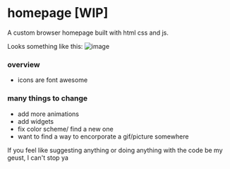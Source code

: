 # homepage [WIP]
A custom browser homepage built with html css and js.


Looks something like this:
![image](https://user-images.githubusercontent.com/92818054/201382396-00495fd6-fdd6-407d-94d8-86d77dcc5de6.png)


### overview
- icons are font awesome


### many things to change
- add more animations
- add widgets
- fix color scheme/ find a new one
- want to find a way to encorporate a gif/picture somewhere


If you feel like suggesting anything or doing anything with the code be my geust, I can't stop ya
